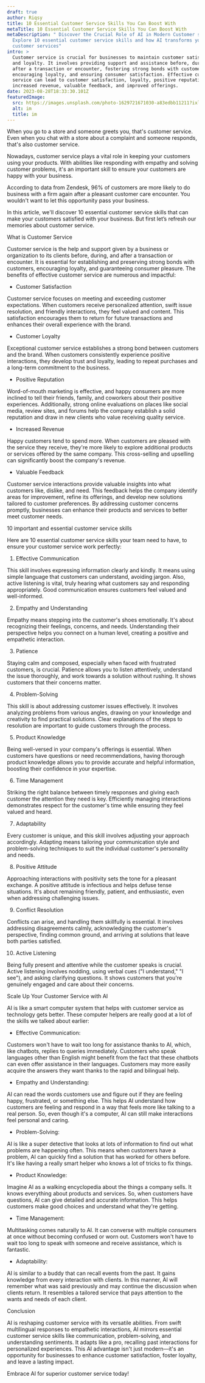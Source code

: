 ```yaml
---
draft: true
author: Riqsy
title: 10 Essential Customer Service Skills You Can Boost With
metaTitle: 10 Essential Customer Service Skills You Can Boost With
metaDescription: " Discover the Crucial Role of AI in Modern Customer service.
  Explore 10 essential customer service skills and how AI transforms your
  customer services"
intro: >
  Customer service is crucial for businesses to maintain customer satisfaction
  and loyalty. It involves providing support and assistance before, during, and
  after a transaction or encounter, fostering strong bonds with customers,
  encouraging loyalty, and ensuring consumer satisfaction. Effective customer
  service can lead to customer satisfaction, loyalty, positive reputation,
  increased revenue, valuable feedback, and improved offerings.
date: 2023-08-28T18:33:30.101Z
featuredImage:
  src: https://images.unsplash.com/photo-1629721671030-a83edbb11211?ixlib=rb-4.0.3&ixid=M3wxMjA3fDB8MHxzZWFyY2h8NHx8c2tpbGx8ZW58MHx8MHx8fDA%3D&auto=format&fit=crop&w=1000&q=60
  alt: im
  title: im
---
```

<!--StartFragment-->

When you go to a store and someone greets you, that's customer service. Even when you chat with a store about a complaint and someone responds, that's also customer service.



Nowadays, customer service plays a vital role in keeping your customers using your products. With abilities like responding with empathy and solving customer problems, it's an important skill to ensure your customers are happy with your business.



According to data from Zendesk, 96% of customers are more likely to do business with a firm again after a pleasant customer care encounter. You wouldn't want to let this opportunity pass your business.



In this article, we'll discover 10 essential customer service skills that can make your customers satisfied with your business. But first let’s refresh our memories about customer service.



What is Customer Service



Customer service is the help and support given by a business or organization to its clients before, during, and after a transaction or encounter. It is essential for establishing and preserving strong bonds with customers, encouraging loyalty, and guaranteeing consumer pleasure. The benefits of effective customer service are numerous and impactful:



* Customer Satisfaction

Customer service focuses on meeting and exceeding customer expectations. When customers receive personalized attention, swift issue resolution, and friendly interactions, they feel valued and content. This satisfaction encourages them to return for future transactions and enhances their overall experience with the brand.



* Customer Loyalty

Exceptional customer service establishes a strong bond between customers and the brand. When customers consistently experience positive interactions, they develop trust and loyalty, leading to repeat purchases and a long-term commitment to the business.



* Positive Reputation

Word-of-mouth marketing is effective, and happy consumers are more inclined to tell their friends, family, and coworkers about their positive experiences. Additionally, strong online evaluations on places like social media, review sites, and forums help the company establish a solid reputation and draw in new clients who value receiving quality service.



* Increased Revenue 

Happy customers tend to spend more. When customers are pleased with the service they receive, they're more likely to explore additional products or services offered by the same company. This cross-selling and upselling can significantly boost the company's revenue.



* Valuable Feedback

Customer service interactions provide valuable insights into what customers like, dislike, and need. This feedback helps the company identify areas for improvement, refine its offerings, and develop new solutions tailored to customer preferences. By addressing customer concerns promptly, businesses can enhance their products and services to better meet customer needs.



10 important and essential customer service skills



Here are 10 essential customer service skills your team need to have, to ensure your customer service work perfectly:



1. Effective Communication

This skill involves expressing information clearly and kindly. It means using simple language that customers can understand, avoiding jargon. Also, active listening is vital, truly hearing what customers say and responding appropriately. Good communication ensures customers feel valued and well-informed.



2. Empathy and Understanding

Empathy means stepping into the customer's shoes emotionally. It's about recognizing their feelings, concerns, and needs. Understanding their perspective helps you connect on a human level, creating a positive and empathetic interaction.



3. Patience

Staying calm and composed, especially when faced with frustrated customers, is crucial. Patience allows you to listen attentively, understand the issue thoroughly, and work towards a solution without rushing. It shows customers that their concerns matter.



4. Problem-Solving

This skill is about addressing customer issues effectively. It involves analyzing problems from various angles, drawing on your knowledge and creativity to find practical solutions. Clear explanations of the steps to resolution are important to guide customers through the process.



5. Product Knowledge

Being well-versed in your company's offerings is essential. When customers have questions or need recommendations, having thorough product knowledge allows you to provide accurate and helpful information, boosting their confidence in your expertise.



6. Time Management

Striking the right balance between timely responses and giving each customer the attention they need is key. Efficiently managing interactions demonstrates respect for the customer's time while ensuring they feel valued and heard.



7. Adaptability

Every customer is unique, and this skill involves adjusting your approach accordingly. Adapting means tailoring your communication style and problem-solving techniques to suit the individual customer's personality and needs.



8. Positive Attitude

Approaching interactions with positivity sets the tone for a pleasant exchange. A positive attitude is infectious and helps defuse tense situations. It's about remaining friendly, patient, and enthusiastic, even when addressing challenging issues.



9. Conflict Resolution

Conflicts can arise, and handling them skillfully is essential. It involves addressing disagreements calmly, acknowledging the customer's perspective, finding common ground, and arriving at solutions that leave both parties satisfied.



10. Active Listening

Being fully present and attentive while the customer speaks is crucial. Active listening involves nodding, using verbal cues ("I understand," "I see"), and asking clarifying questions. It shows customers that you're genuinely engaged and care about their concerns.



Scale Up Your Customer Service with AI



AI is like a smart computer system that helps with customer service as technology gets better. These computer helpers are really good at a lot of the skills we talked about earlier:



* Effective Communication: 

Customers won't have to wait too long for assistance thanks to AI, which, like chatbots, replies to queries immediately. Customers who speak languages other than English might benefit from the fact that these chatbots can even offer assistance in their languages. Customers may more easily acquire the answers they want thanks to the rapid and bilingual help.



* Empathy and Understanding: 

AI can read the words customers use and figure out if they are feeling happy, frustrated, or something else. This helps AI understand how customers are feeling and respond in a way that feels more like talking to a real person. So, even though it's a computer, AI can still make interactions feel personal and caring.



* Problem-Solving: 

AI is like a super detective that looks at lots of information to find out what problems are happening often. This means when customers have a problem, AI can quickly find a solution that has worked for others before. It's like having a really smart helper who knows a lot of tricks to fix things.



* Product Knowledge: 

Imagine AI as a walking encyclopedia about the things a company sells. It knows everything about products and services. So, when customers have questions, AI can give detailed and accurate information. This helps customers make good choices and understand what they're getting.



* Time Management: 

Multitasking comes naturally to AI. It can converse with multiple consumers at once without becoming confused or worn out. Customers won't have to wait too long to speak with someone and receive assistance, which is fantastic.



* Adaptability: 

AI is similar to a buddy that can recall events from the past. It gains knowledge from every interaction with clients. In this manner, AI will remember what was said previously and may continue the discussion when clients return. It resembles a tailored service that pays attention to the wants and needs of each client.



Conclusion



AI is reshaping customer service with its versatile abilities. From swift multilingual responses to empathetic interactions, AI mirrors essential customer service skills like communication, problem-solving, and understanding sentiments. It adapts like a pro, recalling past interactions for personalized experiences. This AI advantage isn't just modern—it's an opportunity for businesses to enhance customer satisfaction, foster loyalty, and leave a lasting impact. 



Embrace AI for superior customer service today!



<!--EndFragment-->